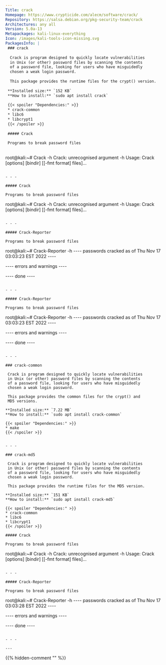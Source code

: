 ```yaml
---
Title: crack
Homepage: https://www.crypticide.com/alecm/software/crack/
Repository: https://salsa.debian.org/pkg-security-team/crack
Architectures: any all
Version: 5.0a-13
Metapackages: kali-linux-everything 
Icon: /images/kali-tools-icon-missing.svg
PackagesInfo: |
 ### crack
 
  Crack is program designed to quickly locate vulnerabilities
  in Unix (or other) password files by scanning the contents
  of a password file, looking for users who have misguidedly
  chosen a weak login password.
   
  This package provides the runtime files for the crypt() version.
 
 **Installed size:** `152 KB`  
 **How to install:** `sudo apt install crack`  
 
 {{< spoiler "Dependencies:" >}}
 * crack-common
 * libc6 
 * libcrypt1 
 {{< /spoiler >}}
 
 ##### Crack
 
 Programs to break password files
 
 ```
 root@kali:~# Crack -h
 Crack: unrecognised argument -h
 Usage: Crack [options] [bindir] [[-fmt format] files]...
 ```
 
 - - -
 
 ##### Crack
 
 Programs to break password files
 
 ```
 root@kali:~# Crack -h
 Crack: unrecognised argument -h
 Usage: Crack [options] [bindir] [[-fmt format] files]...
 ```
 
 - - -
 
 ##### Crack-Reporter
 
 Programs to break password files
 
 ```
 root@kali:~# Crack-Reporter -h
 ---- passwords cracked as of Thu Nov 17 03:03:23 EST 2022 ----
 
 
 ---- errors and warnings ----
 
 
 ---- done ----
 ```
 
 - - -
 
 ##### Crack-Reporter
 
 Programs to break password files
 
 ```
 root@kali:~# Crack-Reporter -h
 ---- passwords cracked as of Thu Nov 17 03:03:23 EST 2022 ----
 
 
 ---- errors and warnings ----
 
 
 ---- done ----
 ```
 
 - - -
 
 ### crack-common
 
  Crack is program designed to quickly locate vulnerabilities
  in Unix (or other) password files by scanning the contents
  of a password file, looking for users who have misguidedly
  chosen a weak login password.
   
  This package provides the common files for the crypt() and
  MD5 versions.
 
 **Installed size:** `7.22 MB`  
 **How to install:** `sudo apt install crack-common`  
 
 {{< spoiler "Dependencies:" >}}
 * make
 {{< /spoiler >}}
 
 
 - - -
 
 ### crack-md5
 
  Crack is program designed to quickly locate vulnerabilities
  in Unix (or other) password files by scanning the contents
  of a password file, looking for users who have misguidedly
  chosen a weak login password.
   
  This package provides the runtime files for the MD5 version.
 
 **Installed size:** `151 KB`  
 **How to install:** `sudo apt install crack-md5`  
 
 {{< spoiler "Dependencies:" >}}
 * crack-common
 * libc6 
 * libcrypt1 
 {{< /spoiler >}}
 
 ##### Crack
 
 Programs to break password files
 
 ```
 root@kali:~# Crack -h
 Crack: unrecognised argument -h
 Usage: Crack [options] [bindir] [[-fmt format] files]...
 ```
 
 - - -
 
 ##### Crack-Reporter
 
 Programs to break password files
 
 ```
 root@kali:~# Crack-Reporter -h
 ---- passwords cracked as of Thu Nov 17 03:03:28 EST 2022 ----
 
 
 ---- errors and warnings ----
 
 
 ---- done ----
 ```
 
 - - -
 
---
```

{{% hidden-comment "<!--Do not edit anything above this line-->" %}}
